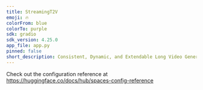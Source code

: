 ```yaml
---
title: StreamingT2V
emoji: 🔥
colorFrom: blue
colorTo: purple
sdk: gradio
sdk_version: 4.25.0
app_file: app.py
pinned: false
short_description: Consistent, Dynamic, and Extendable Long Video Generation fr
---
```


Check out the configuration reference at https://huggingface.co/docs/hub/spaces-config-reference